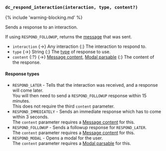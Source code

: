 ### `dc_respond_interaction(interaction, type, content?)`

{% include 'warning-blocking.md' %}

Sends a response to an interaction.

If using `RESPOND_FOLLOWUP`, returns the [message](/values/message.md) that was sent.

- `interaction` {->} Any interaction
  {:} The interaction to respond to.
- `type` {->} String
  {:} The [type](#response-types) of response to use.
- `content` {:?} {->}
  [Message content](/parsables/message-content.md),
  [Modal parsable](/parsables/components/modal.md)
  {:} The content of the response.

#### Response types

* `RESPOND_LATER` - Tells that the interaction was received, and a response will come later.
  <br>You will then need to send a `RESPOND_FOLLOWUP` response within 15 minutes.
  <br>This does not require the third `content` parameter.
* `RESPOND_IMMEDIATELY` - Sends an immediate response which has to come within 3 seconds.
  <br>The `content` parameter requires a [Message content](/parsables/message-content.md) for this.
* `RESPOND_FOLLOWUP` - Sends a followup response for `RESPOND_LATER`.
  <br>The `content` parameter requires a [Message content](/parsables/message-content.md) for this.
* `RESPOND_MODAL` - Opens a modal for the user.
  <br>The `content` parameter requires a [Modal parsable](/parsables/components/modal.md) for this.
